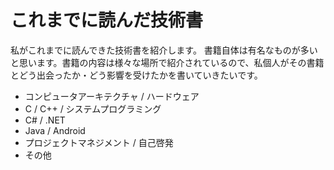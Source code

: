 # これまでに読んだ技術書

私がこれまでに読んできた技術書を紹介します。
書籍自体は有名なものが多いと思います。書籍の内容は様々な場所で紹介されているので、私個人がその書籍とどう出会ったか・どう影響を受けたかを書いていきたいです。

- コンピュータアーキテクチャ / ハードウェア
- C / C++ / システムプログラミング
- C# / .NET
- Java / Android
- プロジェクトマネジメント / 自己啓発
- その他